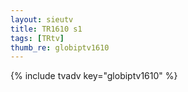 ```yaml
--- 
layout: sieutv
title: TR1610 s1
tags: [TRtv]
thumb_re: globiptv1610
---
```

{% include tvadv key="globiptv1610" %} 
